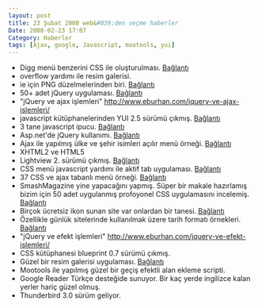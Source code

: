 ```yaml
---
layout: post
title: 23 Şubat 2008 web&#039;den seçme haberler
Date: 2008-02-23 17:07
Category: Haberler
tags: [Ajax, google, Javascript, mootools, yui]
---
```


-   Digg menü benzerini CSS ile oluşturulması. [Bağlantı][]
-   overflow yardımı ile resim galerisi.
-   ie için PNG düzelmelerinden biri. [Bağlantı][2]
-   50+ adet jQuery uygulaması. [Bağlantı][3]
-   "jQuery ve ajax işlemleri" http://www.eburhan.com/jquery-ve-ajax-islemleri/
-   javascript kütüphanelerinden YUI 2.5 sürümü çıkmış. [Bağlantı][5]
-   3 tane javascript ipucu. [Bağlantı][6]
-   Asp.net'de jQuery kullanımı. [Bağlantı][7]
-   Ajax ile yapılmış ülke ve şehir isimleri açılır menü örneği.
    [Bağlantı][8]
-   XHTML2 ve HTML5 
-   Lightview 2. sürümü çıkmış. [Bağlantı][10]
-   CSS menü javascript yardımı ile aktif tab uygulaması. [Bağlantı][11]
-   37 CSS ve ajax tabanlı menü örneği. [Bağlantı][12]
-   SmashMagazine yine yapacağını yapmış. Süper bir makale hazırlamış
    bizim için 50 adet uygulanmış profoyonel CSS uygulamasını incelemiş.
    [Bağlantı][13]
-   Birçok ücretsiz ikon sunan site var onlardan bir tanesi.
    [Bağlantı][14]
-   Özellikle günlük sitelerinde kullanılmak üzere tarih formatı
    örnekleri. [Bağlantı][15]
-   "jQuery ve efekt işlemleri" http://www.eburhan.com/jquery-ve-efekt-islemleri/
-   CSS kütüphanesi blueprint 0.7 sürümü çıkmış.
-   Güzel bir resim galerisi uygulaması. [Bağlantı][18]
-   Mootools ile yapılmış güzel bir geçiş efektli alan ekleme scripti.
-   Google Reader Türkçe desteğide sunuyor. Bir kaç yerde ingilizce
    kalan yerler hariç güzel olmuş.
-   Thunderbird 3.0 sürüm geliyor.


  [Bağlantı]: http://woork.blogspot.com/2008/01/digg-like-navigation-bar-using-css.html
    "Digg menu"
  [2]: http://www.andrewsellick.com/27/css-png-hack-for-internet-explorer-ie
    "css png"
  [3]: http://www.noupe.com/jquery/50-amazing-jquery-examples-part1.html
    "jQuery"
  [5]: http://yuiblog.com/blog/2008/02/20/yui-250-released/ "yui 2.5"
  [6]: http://ajaxian.com/archives/cursing-with-javascript-three-random-tips
    "3 javascript ipucu"
  [7]: http://www.chrisvandesteeg.nl/2008/02/16/jquery-for-aspnet-mvc-part-2/
    "asp.net - jquery"
  [8]: http://www.noboxmedia.com/20/massive-ajax-countryarea-drop-down-list/
    "ülke sehir"
  [10]: http://www.nickstakenburg.com/projects/lightview/ "lightbox2.0"
  [11]: http://www.cssnewbie.com/navigation/intelligent-navigation/
    "css menü ve javascript"
  [12]: http://www.noupe.com/javascript/37-great-ajax-css-tab-based-interfaces.html
    "css ajax tab menü"
  [13]: http://www.smashingmagazine.com/2008/02/21/powerful-css-techniques-for-effective-coding/
    "css uygulamaları"
  [14]: http://www.iconspedia.com/ "imgeler"
  [15]: http://www.smashingmagazine.com/2008/02/22/gallery-of-date-stamps-and-calendars/
    "tarih formatları"
  [18]: http://www.cabel.name/draft1/2008/02/fancyzoom-10.html
    "küçük ve büyük resim"